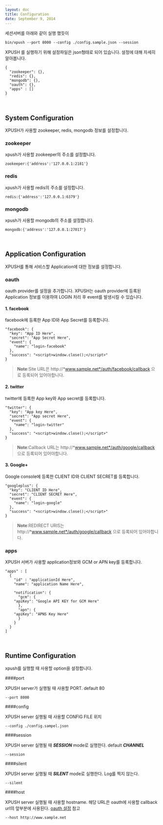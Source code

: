 ```yaml
---
layout: doc
title: Configuration
date: September 9, 2014
---
```


세션서버를 아래와 같이 실행 했듯이

	bin/xpush --port 8000 --config ./config.sample.json --session

XPUSH 를 실행하기 위해 설정파일은 json형태로 되어 있습니다. 설정에 대해 자세히 알아봅니다.

	{
	  "zookeeper": {},
	  "redis": {},
	  "mongodb": {},
	  "oauth": {},
	  "apps" : []
	}

<a name="sys_config"></a>
<br/>

## System Configuration

XPUSH가 사용할 zookeeper, redis, mongodb 정보를 설정합니다.

### zookeeper

xpush가 사용할 zookeeper의 주소를 설정합니다.

	zookeeper:{'address':'127.0.0.1:2181'}

### redis

xpush가 사용할 redis의 주소를 설정합니다.

	redis:{'address':'127.0.0.1:6379'}

### mongodb

xpush가 사용할 mongodb의 주소를 설정합니다.

	mongodb:{'address':'127.0.0.1:27017'}

<a name="app_config"></a>
<br/>

## Application Configuration

XPUSH를 통해 서비스할 Application에 대한 정보를 설정합니다.

<a name="oauth_config"></a>

### oauth

oauth provider를 설정을 추가합니다. XPUSH는 oauth provider에 등록된 Application 정보를 이용하여 LOGIN 처리 후 event를 발생시킬 수 있습니다.

#### 1. facebook

facebook에 등록한 App ID와 App Secret를 등록합니다.

	"facebook": {
	  "key": "App ID Here",
	  "secret": "App Secret Here",
	  "event": {
	    "name": "login-facebook"
	  },
	  "success": "<script>window.close();</script>"
	}

>**Note**:Site URL은 http://*www.sample.net*/auth/facebook/callback 으로 등록되어 있어야합니다.

#### 2. twitter

twitter에 등록한 App key와 App secret를 등록합니다.

	"twitter": {
	  "key": "App key Here",
	  "secret": "App secret Here",
	  "event": {
	    "name": "login-twitter"
	  },
	  "success": "<script>window.close();</script>"
	}


>**Note**:Callback URL는 http://*www.sample.net*/auth/google/callback 으로 등록되어 있어야합니다.


#### 3. Google+

Google console에 등록한 CLIENT ID와 CLIENT SECRET를 등록합니다.

	"googleplus": {
	  "key": "CLIENT ID Here",
	  "secret": "CLIENT SECRET Here",
	  "event": {
	    "name": "login-google"
	  },
	  "success": "<script>window.close();</script>"
	}

>**Note**:REDIRECT URIS는 http://*www.sample.net*/auth/google/callback 으로 등록되어 있어야합니다.

### apps

XPUSH 서버가 사용할 application정보와 GCM or APN key를 등록합니다.

	"apps" : [
	  {
	    "id" : "applicationId Here",
	    "name": "application Name Here",

	    "notification": {
	      "gcm": {
		"apiKey": "Google API KEY for GCM Here"
	      },
	      "apn": {
		"apiKey": "APNS Key Here"
	      }
	    }
	  }
	]

<a name="run_config"></a>
<br/>

## Runtime Configuration

xpush를 실행할 때 사용할 option을 설정합니다.

####port

XPUSH server가 실행될 때 사용할 PORT. default 80

	--port 8000

####config

XPUSH server 실행될 때 사용할 CONFIG FILE 위치

	--config ./config.sampel.json

####session

XPUSH server 실행될 때 ***SESSION*** mode로 실행한다. default ***CHANNEL***

	--session

####silent

XPUSH server 실행될 때 ***SILENT*** mode로 실행한다. Log를 찍지 않는다.

	--silent

####host

XPUSH server 실행될 때 사용할 hostname. 해당 URL은 oauth에 사용할 callback url의 앞부분에 사용된다.
[oauth 설정](#oauth_config) 참고

	--host http://www.sample.net

